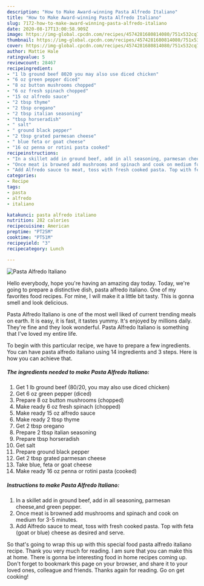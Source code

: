 ```yaml
---
description: "How to Make Award-winning Pasta Alfredo Italiano"
title: "How to Make Award-winning Pasta Alfredo Italiano"
slug: 7172-how-to-make-award-winning-pasta-alfredo-italiano
date: 2020-08-17T13:00:58.909Z
image: https://img-global.cpcdn.com/recipes/4574281680814080/751x532cq70/pasta-alfredo-italiano-recipe-main-photo.jpg
thumbnail: https://img-global.cpcdn.com/recipes/4574281680814080/751x532cq70/pasta-alfredo-italiano-recipe-main-photo.jpg
cover: https://img-global.cpcdn.com/recipes/4574281680814080/751x532cq70/pasta-alfredo-italiano-recipe-main-photo.jpg
author: Mattie Hale
ratingvalue: 5
reviewcount: 28467
recipeingredient:
- "1 lb ground beef 8020 you may also use diced chicken"
- "6 oz green pepper diced"
- "8 oz button mushrooms chopped"
- "6 oz fresh spinach chopped"
- "15 oz alfredo sauce"
- "2 tbsp thyme"
- "2 tbsp oregano"
- "2 tbsp italian seasoning"
- "tbsp horseradish"
- " salt"
- " ground black pepper"
- "2 tbsp grated parmesan cheese"
- " blue feta or goat cheese"
- "16 oz penna or rotini pasta cooked"
recipeinstructions:
- "In a skillet add in ground beef, add in all seasoning, parmesan cheese,and green pepper."
- "Once meat is browned add mushrooms and spinach and cook on medium for 3-5 minutes."
- "Add Alfredo sauce to meat, toss with fresh cooked pasta. Top with feta (goat or blue) cheese as desired and serve."
categories:
- Recipe
tags:
- pasta
- alfredo
- italiano

katakunci: pasta alfredo italiano 
nutrition: 282 calories
recipecuisine: American
preptime: "PT25M"
cooktime: "PT51M"
recipeyield: "3"
recipecategory: Lunch

---
```



![Pasta Alfredo Italiano](https://img-global.cpcdn.com/recipes/4574281680814080/751x532cq70/pasta-alfredo-italiano-recipe-main-photo.jpg)

Hello everybody, hope you're having an amazing day today. Today, we're going to prepare a distinctive dish, pasta alfredo italiano. One of my favorites food recipes. For mine, I will make it a little bit tasty. This is gonna smell and look delicious.

Pasta Alfredo Italiano is one of the most well liked of current trending meals on earth. It is easy, it is fast, it tastes yummy. It's enjoyed by millions daily. They're fine and they look wonderful. Pasta Alfredo Italiano is something that I've loved my entire life.




To begin with this particular recipe, we have to prepare a few ingredients. You can have pasta alfredo italiano using 14 ingredients and 3 steps. Here is how you can achieve that.

<!--inarticleads1-->

##### The ingredients needed to make Pasta Alfredo Italiano:

1. Get 1 lb ground beef (80/20, you may also use diced chicken)
1. Get 6 oz green pepper (diced)
1. Prepare 8 oz button mushrooms (chopped)
1. Make ready 6 oz fresh spinach (chopped)
1. Make ready 15 oz alfredo sauce
1. Make ready 2 tbsp thyme
1. Get 2 tbsp oregano
1. Prepare 2 tbsp italian seasoning
1. Prepare tbsp horseradish
1. Get  salt
1. Prepare  ground black pepper
1. Get 2 tbsp grated parmesan cheese
1. Take  blue, feta or goat cheese
1. Make ready 16 oz penna or rotini pasta (cooked)




<!--inarticleads2-->

##### Instructions to make Pasta Alfredo Italiano:

1. In a skillet add in ground beef, add in all seasoning, parmesan cheese,and green pepper.
1. Once meat is browned add mushrooms and spinach and cook on medium for 3-5 minutes.
1. Add Alfredo sauce to meat, toss with fresh cooked pasta. Top with feta (goat or blue) cheese as desired and serve.




So that's going to wrap this up with this special food pasta alfredo italiano recipe. Thank you very much for reading. I am sure that you can make this at home. There is gonna be interesting food in home recipes coming up. Don't forget to bookmark this page on your browser, and share it to your loved ones, colleague and friends. Thanks again for reading. Go on get cooking!
